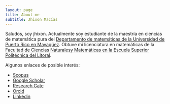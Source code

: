 ```yaml
---
layout: page
title: About me
subtitle: Jhixon Macías
---
```


Saludos, soy jhixon.
Actualmente soy estudiante de la maestría en ciencias de matemática pura del [Departamento de matemáticas de la Universidad de Puerto Rico en Mayagüez](https://www.uprm.edu/math/). Obtuve mi licenciatura en matemáticas de la [Facultad de Ciencias Naturalesy Matemáticas en la Escuela Superior Politécnica del Litoral](https://www.fcnm.espol.edu.ec/es).

Algunos enlaces de posible interés:

- [Scopus](https://www.scopus.com/authid/detail.uri?authorId=57224728340)
- [Google Scholar](https://scholar.google.es/citations?hl=es&user=1OG3b-8AAAAJ)
- [Research Gate](https://www.researchgate.net/profile/Jhixon-Macias)
- [Orcid](https://orcid.org/0000-0002-9353-5850)
- [Linkedin](https://www.linkedin.com/in/jhixon-macias-1a430a153)
